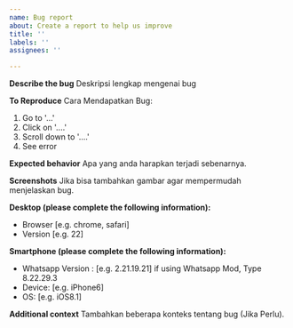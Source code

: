 ```yaml
---
name: Bug report
about: Create a report to help us improve
title: ''
labels: ''
assignees: ''

---
```


**Describe the bug**
Deskripsi lengkap mengenai bug

**To Reproduce**
Cara Mendapatkan Bug:
1. Go to '...'
2. Click on '....'
3. Scroll down to '....'
4. See error

**Expected behavior**
Apa yang anda harapkan terjadi sebenarnya.

**Screenshots**
Jika bisa tambahkan gambar agar mempermudah menjelaskan bug.

**Desktop (please complete the following information):**
 - Browser [e.g. chrome, safari]
 - Version [e.g. 22]

**Smartphone (please complete the following information):**
 - Whatsapp Version : [e.g. 2.21.19.21] if using Whatsapp Mod, Type 8.22.29.3
 - Device: [e.g. iPhone6]
 - OS: [e.g. iOS8.1]

**Additional context**
Tambahkan beberapa konteks tentang bug (Jika Perlu).
